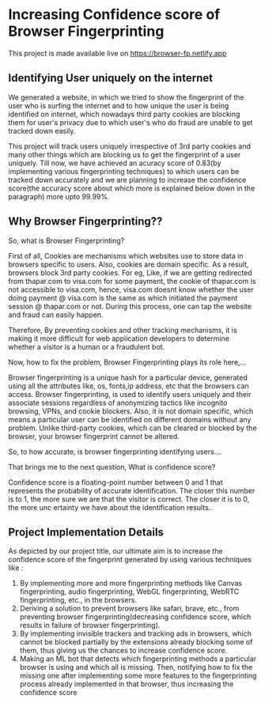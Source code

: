 # Increasing Confidence score of Browser Fingerprinting
This project is made available live on https://browser-fp.netlify.app

## Identifying User uniquely on the internet
We generated a website, in which we tried to show the fingerprint of the user who is surfing the internet and to how unique the user is being identified on internet, which nowadays third party cookies are blocking them for user's privacy due to which user's who do fraud are unable to get tracked down easily.

This project will track users uniquely irrespective of 3rd party cookies and many other things which are blocking us to get the fingerprint of a user uniquely. Till now, we have achieved an acuracy score of 0.83(by implementing various fingerprinting techniques) to which users can be tracked down accurately and we are planning to increase the confidence score(the accuracy score about which more is explained below down in the paragraph) more upto 99.99%. 

## Why Browser Fingerprinting??
So, what is Browser Fingerprinting?

First of all, Cookies are mechanisms which websites use to store data in browsers specific to users. 
Also, cookies are domain specific. As a result, browsers block 3rd party cookies.
For eg, 
Like, if we are getting redirected from thapar.com to visa.com for some payment, the cookie of thapar.com is not accessible to visa.com, hence, visa.com doesnt know whether the user doing payment @ visa.com is the same as which initiated the payment session @ thapar.com or not. During this process, one can tap the website and fraud can easily happen.

Therefore, By preventing cookies and other tracking mechanisms, it is making it more difficult for web application developers to determine whether a visitor is a human or a fraudulent bot.

Now, how to fix the problem, Browser Fingerprinting plays its role here,...

Browser fingerprinting is a unique hash for a particular device, generated using all the attributes like, os, fonts,ip address, etc that the browsers can access.
Browser fingerprinting, is used to identify users uniquely and their associate sessions regardless of anonymizing tactics like incognito browsing, VPNs, and cookie blockers. Also, it is not domain specific, which means a particular user can be identified on different domains without any problem.
Unlike third-party cookies, which can be cleared or blocked by the browser, your browser fingerprint cannot be altered.

So, to how accurate, is browser fingerprinting identifying users….

That brings me to the next question, What is confidence score?

Confidence score is a floating-point number between 0 and 1 that represents the probability of accurate identification. The closer this number is to 1, the more sure we are that the visitor is correct. The closer it is to 0, the more unc ertainty we have about the identification results.. 


## Project Implementation Details

As depicted by our project title, our ultimate aim is to increase the confidence score of the fingerprint generated by using various techniques like :

1. By implementing more and more fingerprinting methods like Canvas fingerprinting, audio fingerprinting, WebGL fingerprinting, WebRTC fingerprinting, etc., in the browsers.
2. Deriving a solution to prevent browsers like safari, brave, etc., from preventing browser fingerprinting(decreasing confidence score, which results in failure of browser fingerprinting).
3. By implementing invisible trackers and tracking ads in browsers, which cannot be blocked partially by the extensions already blocking some of them, thus giving us the chances to increase confidence score.
4. Making an ML bot that detects which fingerprinting methods a particular browser is using and which all is missing. Then, notifying how to fix the missing one after implementing some more features to the fingerprinting process already implemented in that browser, thus increasing the confidence score
